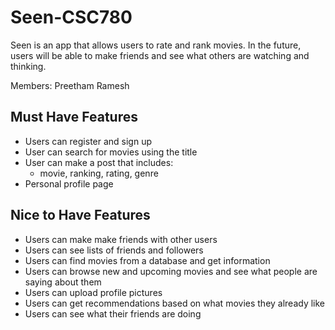 # Seen-CSC780

Seen is an app that allows users to rate and rank movies. In the future, users will be able to make friends and see what others are watching and thinking.

Members: Preetham Ramesh

## Must Have Features
- Users can register and sign up
- User can search for movies using the title
- User can make a post that includes:
    - movie, ranking, rating, genre
- Personal profile page
  
## Nice to Have Features
- Users can make make friends with other users
- Users can see lists of friends and followers
- Users can find movies from a database and get information
- Users can browse new and upcoming movies and see what people are saying about them
- Users can upload profile pictures
- Users can get recommendations based on what movies they already like
- Users can see what their friends are doing
